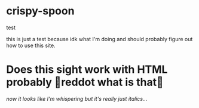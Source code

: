 # crispy-spoon
test

this is just a test because idk what I'm doing and should probably figure out how to use this site.


<h1> Does this sight work with HTML probably reddot what is that</h1>

<i>now it looks like I'm whispering but it's really just italics...</i>
